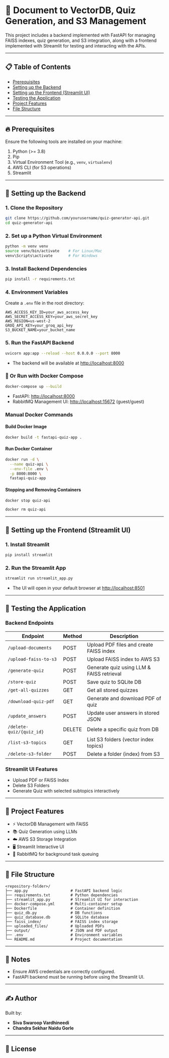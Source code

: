 # 🧠 Document to VectorDB, Quiz Generation, and S3 Management

This project includes a backend implemented with FastAPI for managing FAISS indexes, quiz generation, and S3 integration, along with a frontend implemented with Streamlit for testing and interacting with the APIs.

---

## 📋 Table of Contents
- [Prerequisites](#prerequisites)
- [Setting up the Backend](#setting-up-the-backend)
- [Setting up the Frontend (Streamlit UI)](#setting-up-the-frontend-streamlit-ui)
- [Testing the Application](#testing-the-application)
- [Project Features](#project-features)
- [File Structure](#file-structure)

---

## 🔥 Prerequisites
Ensure the following tools are installed on your machine:
1. Python (>= 3.8)
2. Pip
3. Virtual Environment Tool (e.g., `venv`, `virtualenv`)
4. AWS CLI (for S3 operations)
5. Streamlit

---

## 🚀 Setting up the Backend

### 1. Clone the Repository

```bash
git clone https://github.com/yourusername/quiz-generator-api.git
cd quiz-generator-api
```

### 2. Set up a Python Virtual Environment

```bash
python -m venv venv
source venv/bin/activate    # For Linux/Mac
venv\Scripts\activate       # For Windows
```

### 3. Install Backend Dependencies

```bash
pip install -r requirements.txt
```

### 4. Environment Variables

Create a `.env` file in the root directory:

```env
AWS_ACCESS_KEY_ID=your_aws_access_key
AWS_SECRET_ACCESS_KEY=your_aws_secret_key
AWS_REGION=us-west-2
GROQ_API_KEY=your_groq_api_key
S3_BUCKET_NAME=your_bucket_name
```

### 5. Run the FastAPI Backend

```bash
uvicorn app:app --reload --host 0.0.0.0 --port 8000
```

- The backend will be available at [http://localhost:8000](http://localhost:8000)

### 🐳 Or Run with Docker Compose

```bash
docker-compose up --build
```

- FastAPI: [http://localhost:8000](http://localhost:8000)
- RabbitMQ Management UI: [http://localhost:15672](http://localhost:15672) (guest/guest)

### Manual Docker Commands

#### Build Docker Image

```bash
docker build -t fastapi-quiz-app .
```

#### Run Docker Container

```bash
docker run -d \
  --name quiz-api \
  --env-file .env \
  -p 8000:8000 \
  fastapi-quiz-app
```

#### Stopping and Removing Containers

```bash
docker stop quiz-api
```
```bash
docker rm quiz-api
```

---

## 🎨 Setting up the Frontend (Streamlit UI)

### 1. Install Streamlit

```bash
pip install streamlit
```

### 2. Run the Streamlit App

```bash
streamlit run streamlit_app.py
```

- The UI will open in your default browser at [http://localhost:8501](http://localhost:8501)

---

## 🧪 Testing the Application

### Backend Endpoints

| Endpoint                 | Method | Description                               |
| ------------------------ | ------ | ----------------------------------------- |
| `/upload-documents`      | POST   | Upload PDF files and create FAISS index   |
| `/upload-faiss-to-s3`    | POST   | Upload FAISS index to AWS S3              |
| `/generate-quiz`         | POST   | Generate quiz using LLM & FAISS retrieval |
| `/store-quiz`            | POST   | Save quiz to SQLite DB                    |
| `/get-all-quizzes`       | GET    | Get all stored quizzes                    |
| `/download-quiz-pdf`     | GET    | Generate and download PDF of quiz         |
| `/update_answers`        | POST   | Update user answers in stored JSON        |
| `/delete-quiz/{quiz_id}` | DELETE | Delete a specific quiz from DB            |
| `/list-s3-topics`        | GET    | List S3 folders (vector index topics)     |
| `/delete-s3-folder`      | POST   | Delete a folder (index) from S3           |


### Streamlit UI Features
- Upload PDF or FAISS Index
- Delete S3 Folders
- Generate Quiz with selected subtopics interactively

---

## 🚀 Project Features

- ⚡ VectorDB Management with FAISS
- 📚 Quiz Generation using LLMs
- ☁️ AWS S3 Storage Integration
- 🖥️ Streamlit Interactive UI
- 🐇 RabbitMQ for background task queuing

---

## 📁 File Structure

```
<repository-folder>/
├── app.py                   # FastAPI backend logic
├── requirements.txt         # Python dependencies
├── streamlit_app.py         # Streamlit UI for interaction
├── docker-compose.yml       # Multi-container setup
├── Dockerfile               # Container definition
├── quiz_db.py               # DB functions
├── quiz_database.db         # SQLite database
├── faiss_index/             # FAISS index storage
├── uploaded_files/          # Uploaded PDFs
├── output/                  # JSON and PDF output
├── .env                     # Environment variables
└── README.md                # Project documentation
```

---

## 📣 Notes

- Ensure AWS credentials are correctly configured.
- FastAPI backend must be running before using the Streamlit UI.

---

## ✍️ Author

Built by:
- **Siva Swaroop Vardhineedi**
- **Chandra Sekhar Naidu Gorle**

---

## 📜 License



